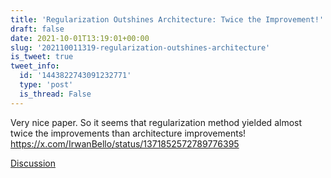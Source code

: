 ```yaml
---
title: 'Regularization Outshines Architecture: Twice the Improvement!'
draft: false
date: 2021-10-01T13:19:01+00:00
slug: '202110011319-regularization-outshines-architecture'
is_tweet: true
tweet_info:
  id: '1443822743091232771'
  type: 'post'
  is_thread: False
---
```




Very nice paper. So it seems that regularization method yielded almost twice the improvements than architecture improvements! <https://x.com/IrwanBello/status/1371852572789776395>

[Discussion](https://x.com/sytelus/status/1443822743091232771)
